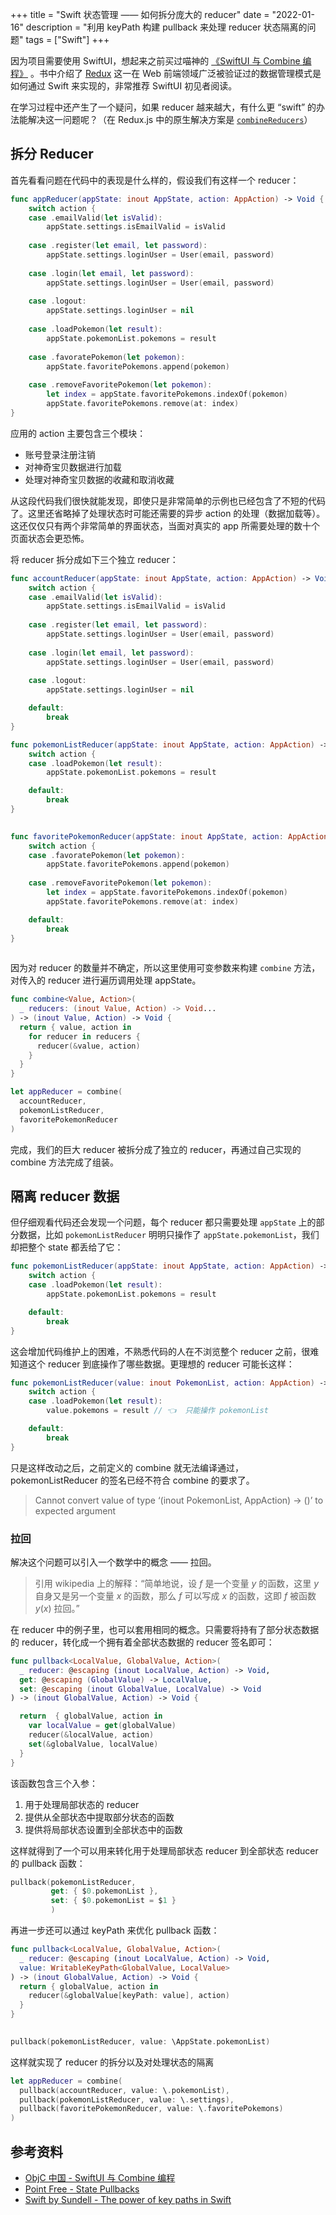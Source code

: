 +++
title = "Swift 状态管理 —— 如何拆分庞大的 reducer"
date = "2022-01-16"
description = "利用 keyPath 构建 pullback 来处理 reducer 状态隔离的问题"
tags = ["Swift"]
+++

因为项目需要使用 SwiftUI，想起来之前买过喵神的 [《SwiftUI 与 Combine 编程》](https://objccn.io/products/swift-ui) 。书中介绍了 [Redux](https://redux.js.org) 这一在 Web 前端领域广泛被验证过的数据管理模式是如何通过 Swift 来实现的，非常推荐 SwiftUI 初见者阅读。

在学习过程中还产生了一个疑问，如果 reducer 越来越大，有什么更  “swift” 的办法能解决这一问题呢？（在 Redux.js 中的原生解决方案是 [`combineReducers`](https://redux.js.org/usage/structuring-reducers/beyond-combinereducers)）

## 拆分 Reducer
首先看看问题在代码中的表现是什么样的，假设我们有这样一个 reducer：

```swift
func appReducer(appState: inout AppState, action: AppAction) -> Void {
    switch action {
    case .emailValid(let isValid):
        appState.settings.isEmailValid = isValid
        
    case .register(let email, let password):
        appState.settings.loginUser = User(email, password)
    
    case .login(let email, let password):
        appState.settings.loginUser = User(email, password)
    
    case .logout:
        appState.settings.loginUser = nil
        
    case .loadPokemon(let result):
        appState.pokemonList.pokemons = result
        
    case .favoratePokemon(let pokemon):
        appState.favoritePokemons.append(pokemon)
        
    case .removeFavoritePokemon(let pokemon):
        let index = appState.favoritePokemons.indexOf(pokemon)
        appState.favoritePokemons.remove(at: index)
}
```

应用的 action 主要包含三个模块：
- 账号登录注册注销
- 对神奇宝贝数据进行加载
- 处理对神奇宝贝数据的收藏和取消收藏

从这段代码我们很快就能发现，即使只是非常简单的示例也已经包含了不短的代码了。这里还省略掉了处理状态时可能还需要的异步 action 的处理（数据加载等）。这还仅仅只有两个非常简单的界面状态，当面对真实的 app 所需要处理的数十个页面状态会更恐怖。

将 reducer 拆分成如下三个独立 reducer：

```swift
func accountReducer(appState: inout AppState, action: AppAction) -> Void {
    switch action {
    case .emailValid(let isValid):
        appState.settings.isEmailValid = isValid
        
    case .register(let email, let password):
        appState.settings.loginUser = User(email, password)
    
    case .login(let email, let password):
        appState.settings.loginUser = User(email, password)
    
    case .logout:
        appState.settings.loginUser = nil

    default:
        break
}

func pokemonListReducer(appState: inout AppState, action: AppAction) -> Void {
    switch action {
    case .loadPokemon(let result):
        appState.pokemonList.pokemons = result

    default:
        break
}
    

func favoritePokemonReducer(appState: inout AppState, action: AppAction) -> Void {
    switch action {
    case .favoratePokemon(let pokemon):
        appState.favoritePokemons.append(pokemon)
        
    case .removeFavoritePokemon(let pokemon):
        let index = appState.favoritePokemons.indexOf(pokemon)
        appState.favoritePokemons.remove(at: index)

    default:
        break
}
   
```

因为对 reducer 的数量并不确定，所以这里使用可变参数来构建 `combine` 方法，对传入的 reducer 进行遍历调用处理 appState。

```swift
func combine<Value, Action>(
  _ reducers: (inout Value, Action) -> Void...
) -> (inout Value, Action) -> Void {
  return { value, action in
    for reducer in reducers {
      reducer(&value, action)
    }
  }
}

let appReducer = combine(
  accountReducer,
  pokemonListReducer,
  favoritePokemonReducer
)
```

完成，我们的巨大 reducer 被拆分成了独立的 reducer，再通过自己实现的 combine 方法完成了组装。

## 隔离 reducer 数据

但仔细观看代码还会发现一个问题，每个 reducer 都只需要处理 `appState` 上的部分数据，比如 `pokemonListReducer` 明明只操作了 `appState.pokemonList`，我们却把整个 state 都丢给了它：

```swift
func pokemonListReducer(appState: inout AppState, action: AppAction) -> Void {
    switch action {
    case .loadPokemon(let result):
        appState.pokemonList.pokemons = result

    default:
        break
}
```

这会增加代码维护上的困难，不熟悉代码的人在不浏览整个 reducer 之前，很难知道这个 reducer 到底操作了哪些数据。更理想的 reducer 可能长这样：

```swift
func pokemonListReducer(value: inout PokemonList, action: AppAction) -> Void {
    switch action {
    case .loadPokemon(let result):
        value.pokemons = result // 👈  只能操作 pokemonList

    default:
        break
}
```

只是这样改动之后，之前定义的 combine 就无法编译通过，pokemonListReducer 的签名已经不符合 combine 的要求了。

> Cannot convert value of type ‘(inout PokemonList, AppAction) -> ()’ to expected argument

### 拉回
解决这个问题可以引入一个数学中的概念 —— 拉回。

> 引用 wikipedia 上的解释：“简单地说，设 _f_ 是一个变量 _y_ 的函数，这里 _y_ 自身又是另一个变量 _x_ 的函数，那么 _f_ 可以写成 _x_ 的函数，这即 _f_ 被函数 _y_(_x_) 拉回。”

在 reducer 中的例子里，也可以套用相同的概念。只需要将持有了部分状态数据的 reducer，转化成一个拥有着全部状态数据的 reducer 签名即可：

```swift
func pullback<LocalValue, GlobalValue, Action>(
  _ reducer: @escaping (inout LocalValue, Action) -> Void,
  get: @escaping (GlobalValue) -> LocalValue,
  set: @escaping (inout GlobalValue, LocalValue) -> Void
) -> (inout GlobalValue, Action) -> Void {

  return  { globalValue, action in
    var localValue = get(globalValue)
    reducer(&localValue, action)
    set(&globalValue, localValue)
  }
}
```

该函数包含三个入参：
1. 用于处理局部状态的 reducer
2. 提供从全部状态中提取部分状态的函数
3. 提供将局部状态设置到全部状态中的函数

这样就得到了一个可以用来转化用于处理局部状态 reducer 到全部状态 reducer 的 pullback 函数：
```swift
pullback(pokemonListReducer,
         get: { $0.pokemonList },
         set: { $0.pokemonList = $1 }
         )
```

再进一步还可以通过 keyPath 来优化 pullback 函数：

```swift
func pullback<LocalValue, GlobalValue, Action>(
  _ reducer: @escaping (inout LocalValue, Action) -> Void,
  value: WritableKeyPath<GlobalValue, LocalValue>
) -> (inout GlobalValue, Action) -> Void {
  return { globalValue, action in
    reducer(&globalValue[keyPath: value], action)
  }
}

      
pullback(pokemonListReducer, value: \AppState.pokemonList)
```

这样就实现了 reducer 的拆分以及对处理状态的隔离

```swift
let appReducer = combine(
  pullback(accountReducer, value: \.pokemonList),
  pullback(pokemonListReducer, value: \.settings),
  pullback(favoritePokemonReducer, value: \.favoritePokemons)
)
```

## 参考资料
- [ObjC 中国 - SwiftUI 与 Combine 编程](https://objccn.io/products/swift-ui)
- [Point Free - State Pullbacks](https://www.pointfree.co/collections/composable-architecture/reducers-and-stores/ep69-composable-state-management-state-pullbacks#downloads)
- [Swift by Sundell - The power of key paths in Swift](https://www.swiftbysundell.com/articles/the-power-of-key-paths-in-swift/)